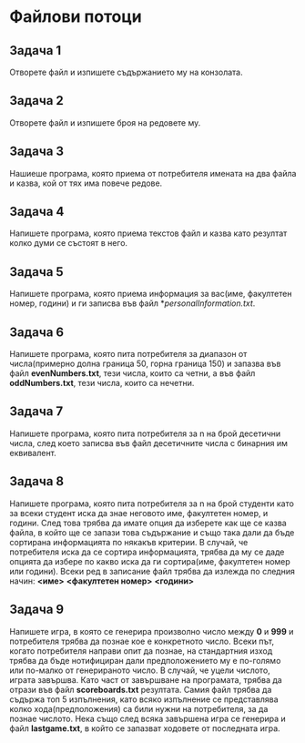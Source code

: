 # Файлови потоци

## Задача 1
Отворете файл и изпишете съдържанието му на конзолата.

## Задача 2
Отворете файл и изпишете броя на редовете му.

## Задача 3
Нашиеше програма, която приема от потребителя имената на два файла и казва, кой от тях има повече редове.

## Задача 4
Напишете програма, която приема текстов файл и казва като резултат колко думи се състоят в него.

## Задача 5
Напишете програма, която приема информация за вас(име, факултетен номер, години) и ги записва във файл **personalInformation.txt*.

## Задача 6
Напишете програма, която пита потребителя за диапазон от числа(примерно долна граница 50, горна граница 150) и запазва във файл **evenNumbers.txt**, тези числа, които са четни, а във файл **oddNumbers.txt**, тези числа, които са нечетни.

## Задача 7
Напишете програма, която пита потребителя за n на брой десетични числа, след което записва във файл десетичните числа с бинарния им еквивалент.

## Задача 8
Напишете програма, която пита потребителя за n на брой студенти като за всеки студент иска да знае неговото име, факултетен номер, и години. След това трябва да имате опция да изберете как ще се казва файла, в който ще се запази това съдържание и също така дали да бъде сортирана информацията по някакъв критерии. В случай, че потребителя иска да се сортира информацията, трябва да му се даде опцията да избере по какво иска да ги сортира(име, факултетен номер или години). Всеки ред в записание файл трябва да излежда по следния начин: **<име>** **<факултетен номер>** **<години>**

## Задача 9
Напишете игра, в която се генерира произволно число между **0** и **999** и потребителя трябва да познае кое е конкретното число. Всеки път, когато потребителя направи опит да познае, на стандартния изход трябва да бъде нотифициран дали предположението му е по-голямо или по-малко от генерираното число. В случай, че уцели числото, играта завършва. Като част от завършване на програмата, трябва да отрази във файл **scoreboards.txt** резултата. Самия файл трябва да съдържа топ 5 изпълнения, като всяко изпълнение се представлява колко хода(предположения) са били нужни на потребителя, за да познае числото. Нека също след всяка завършена игра се генерира и файл **lastgame.txt**, в който се запазват ходовете от последната игра.
